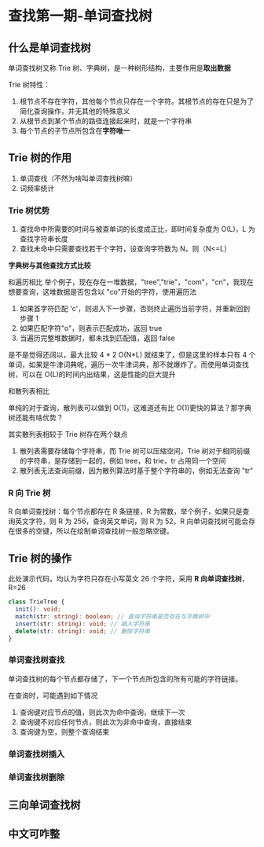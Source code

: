 # 查找第一期-单词查找树

## 什么是单词查找树

单词查找树又称 Trie 树、字典树，是一种树形结构，主要作用是**取出数据**

Trie 树特性：

1. 根节点不存在字符，其他每个节点只存在一个字符。其根节点的存在只是为了简化查询操作，并无其他的特殊意义
2. 从根节点到某个节点的路径连接起来时，就是一个字符串
3. 每个节点的子节点所包含在**字符唯一**

## Trie 树的作用

1. 单词查找（不然为啥叫单词查找树嘛）
2. 词频率统计

### Trie 树优势

1. 查找命中所需要的时间与被查单词的长度成正比，即时间复杂度为 O(L)，L 为查找字符串长度
2. 查找未命中只需要查找若干个字符，设查询字符数为 N，则（N<=L）

**字典树与其他查找方式比较**

和遍历相比
举个例子，现在存在一堆数据，"tree","trie"，"com"，"cn"，我现在想要查询，这堆数据是否包含以 "co"开始的字符，使用遍历法

1.  如果首字符匹配 'c'，则进入下一步骤，否则终止遍历当前字符，并重新回到步骤 1
2.  如果匹配字符"o"，则表示匹配成功，返回 true
3.  当遍历完整堆数据时，都未找到匹配值，返回 false

是不是觉得还阔以，最大比较 4 \* 2 O(N\*L) 就结束了，但是这里的样本只有 4 个单词，如果是牛津词典呢，遍历一次牛津词典，那不就爆炸了。而使用单词查找树，可以在 O(L)的时间内出结果，这是性能的巨大提升

和散列表相比

单纯的对于查询，散列表可以做到 O(1)，这难道还有比 O(1)更快的算法？那字典树还能有啥优势？

其实散列表相较于 Trie 树存在两个缺点

1.  散列表需要存储每个字符串，而 Trie 树可以压缩空间，Trie 树对于相同前缀的字符串，是存储到一起的，例如 tree，和 trie，tr 占用同一个空间
2.  散列表无法查询前缀，因为散列算法时基于整个字符串的，例如无法查询 "tr"

### R 向 Trie 树

R 向单词查找树：每个节点都存在 R 条链接，R 为常数，举个例子，如果只是查询英文字符，则 R 为 256，查询英文单词，则 R 为 52。R 向单词查找树可能会存在很多的空键，所以在绘制单词查找树一般忽略空键。

## Trie 树的操作

此处演示代码，均认为字符只存在小写英文 26 个字符，采用 **R 向单词查找树**，R=26

```typescript
class TrieTree {
  init(): void;
  match(str: string): boolean; // 查询字符串是否存在与字典树中
  insert(str: string): void; // 插入字符串
  delete(str: string): void; // 删除字符串
}
```

### 单词查找树查找

单词查找树的每个节点都存储了，下一个节点所包含的所有可能的字符链接。

在查询时，可能遇到如下情况

1. 查询键对应节点的值，则此次为命中查询，继续下一次
2. 查询键不对应任何节点，则此次为非命中查询，直接结束
3. 查询键为空，则整个查询结束

### 单词查找树插入

### 单词查找树删除

## 三向单词查找树

## 中文可咋整
